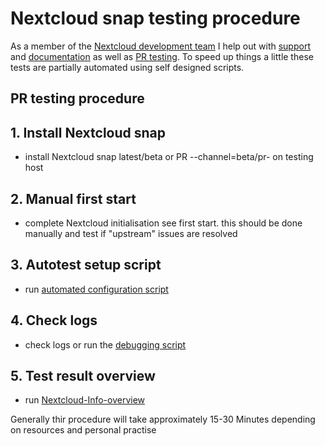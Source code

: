 # Nextcloud snap testing procedure

As a member of the [Nextcloud development team](https://github.com/nextcloud-snap) I help out with [support](https://github.com/nextcloud-snap/nextcloud-snap/issues) and [documentation](https://github.com/nextcloud-snap/nextcloud-snap/wiki) as well as [PR testing](https://github.com/nextcloud-snap/nextcloud-snap/wiki/Develop-and-contribute).
To speed up things a little these tests are partially automated using self designed scripts.

## PR testing procedure

## 1. Install Nextcloud snap
+ install Nextcloud snap latest/beta or PR --channel=beta/pr-<number> on testing host

## 2. Manual first start 
+ complete Nextcloud initialisation see first start. this should be done manually and test if "upstream" issues are resolved

## 3. Autotest setup script
+ run [automated configuration script](https://github.com/scubamuc/bash-scripts/blob/scubamuc-wiki/ncsnap-autotest.sh)

## 4. Check logs  
+ check logs or run the [debugging script](https://github.com/nextcloud-snap/nextcloud-snap/wiki/Issue-Debugging-Scripts#debugging-script)

## 5. Test result overview
+ run [Nextcloud-Info-overview](https://github.com/scubamuc/bash-scripts/blob/scubamuc-wiki/ncinfo_en.sh)

Generally thir procedure will take approximately 15-30 Minutes depending on resources and personal practise
